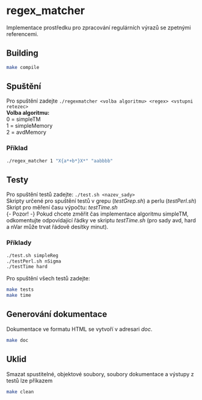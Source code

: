 # regex_matcher

Implementace prostředku pro zpracování regulárních výrazů se zpetnými referencemi.

## Building

```bash
make compile
```

## Spuštění

Pro spuštění zadejte `./regexmatcher <volba algoritmu> <regex> <vstupni retezec> `  
**Volba algoritmu:**  
0 = simpleTM  
1 = simpleMemory  
2 = avdMemory  

### Příklad
```bash
./regex_matcher 1 "X{a*+b*}X*" "aabbbb" 
```

## Testy

Pro spuštění testů zadejte: `./test.sh <nazev_sady>`  
Skripty určené pro spuštění testů v grepu (*testGrep.sh*) a perlu (*testPerl.sh*)  
Skript pro měření času výpočtu: *testTime.sh*  
{- Pozor! -} Pokud chcete změřit čas implementace algoritmu simpleTM, odkomentujte odpovídající řádky ve skriptu *testTime.sh* (pro sady avd, hard a nVar může trvat řádově desítky minut).  

### Příklady
```bash
./test.sh simpleReg
./testPerl.sh nSigma
./testTime hard
```
Pro spuštění všech testů zadejte:
```bash
make tests
make time
```
## Generování dokumentace
Dokumentace ve formatu HTML se vytvoří v adresari *doc*.
```bash
make doc
```
## Uklid
Smazat spustitelné, objektové soubory, soubory dokumentace a výstupy z testů lze příkazem
```bash
make clean
```
